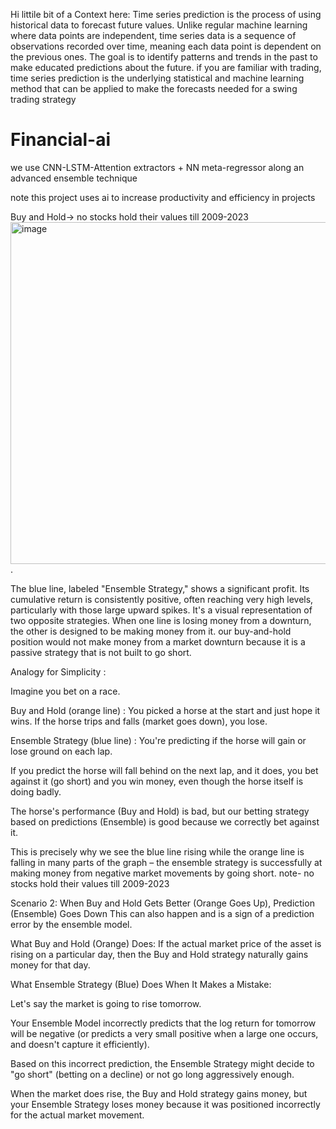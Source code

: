 Hi littile bit of a Context here: Time series prediction is the process of using historical data to forecast future values. Unlike regular machine learning where data points are independent, time series data is a sequence of observations recorded over time, meaning each data point is dependent on the previous ones. The goal is to identify patterns and trends in the past to make educated predictions about the future.
if you are familiar with trading, time series prediction is the underlying statistical and machine learning method that can be applied to make the forecasts needed for a swing trading strategy


# Financial-ai
we use CNN-LSTM-Attention extractors + NN meta-regressor along an advanced ensemble technique

note this project uses ai to increase productivity and efficiency in projects 

Buy and Hold-> no stocks hold their values till 2009-2023 
<img width="1021" height="547" alt="image" src="https://github.com/user-attachments/assets/2ebe123f-8653-41b7-a14b-1b92ba9bd1f8" />.

The blue line, labeled "Ensemble Strategy," shows a significant profit. Its cumulative return is consistently positive, often reaching very high levels, particularly with those large upward spikes.
It's a visual representation of two opposite strategies. When one line is losing money from a downturn, the other is designed to be making money from it. our buy-and-hold position would not make money from a market downturn because it is a passive strategy that is not built to go short.


Analogy for Simplicity :

Imagine you bet on a race.

Buy and Hold (orange line)  : You picked a horse at the start and just hope it wins. If the horse trips and falls (market goes down), you lose.

Ensemble Strategy (blue line) : You're predicting if the horse will gain or lose ground on each lap.

If you predict the horse will fall behind on the next lap, and it does, you bet against it (go short) and you win money, even though the horse itself is doing badly.

The horse's performance (Buy and Hold) is bad, but our betting strategy based on predictions (Ensemble) is good because we correctly bet against it.

This is precisely why we see the blue line rising while the orange line is falling in many parts of the graph – the ensemble strategy is successfully at making money from negative market movements by going short. note- no stocks hold their values till 2009-2023 

Scenario 2: When Buy and Hold Gets Better (Orange Goes Up), Prediction (Ensemble) Goes Down
This can also happen and is a sign of a prediction error by the ensemble model.

What Buy and Hold (Orange) Does: If the actual market price of the asset is rising on a particular day, then the Buy and Hold strategy naturally gains money for that day.

What Ensemble Strategy (Blue) Does When It Makes a Mistake:

Let's say the market is going to rise tomorrow.

Your Ensemble Model incorrectly predicts that the log return for tomorrow will be negative (or predicts a very small positive when a large one occurs, and doesn't capture it efficiently).

Based on this incorrect prediction, the Ensemble Strategy might decide to "go short" (betting on a decline) or not go long aggressively enough.

When the market does rise, the Buy and Hold strategy gains money, but your Ensemble Strategy loses money because it was positioned incorrectly for the actual market movement.

